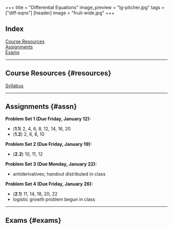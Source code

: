+++
title = "Differential Equations"
image_preview = "lg-pitcher.jpg"
tags = ["diff-eqns"]
[header]
image = "fruit-wide.jpg"
+++

## Index

[Course Resources](#resources)  
[Assignments](#assn)  
[Exams](#exams)  

---------------------------------------------------------------------

## Course Resources {#resources}

[Syllabus](/courses/MATH241/syllabus/)  

---------------------------------------------------------------------

## Assignments {#assn}

**Problem Set 1 (Due Friday, January 12):**

  - (**1.1**) 2, 4, 6, 8, 12, 14, 16, 20  
  - (**1.2**) 2, 6, 8, 10
  
**Problem Set 2 (Due Friday, January 19):**

  - (**2.2**) 10, 11, 12
  
**Problem Set 3 (Due Monday, January 22):**

  - antiderivatives; handout distributed in class

**Problem Set 4 (Due Friday, January 26):**

  - (**2.1**) 11, 14, 18, 20, 22
  - logistic growth problem begun in class


---------------------------------------------------------------------

## Exams {#exams}
